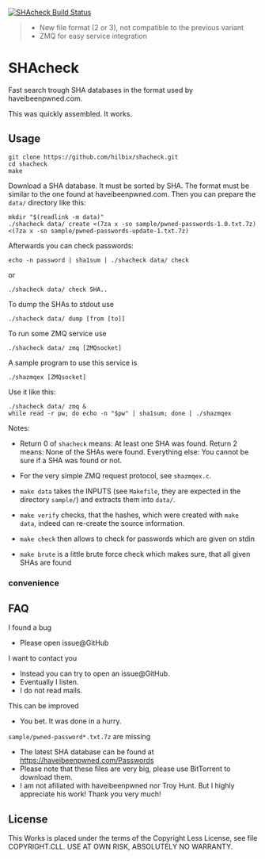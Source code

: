 [![SHAcheck Build Status](https://api.cirrus-ci.com/github/hilbix/shacheck.svg?branch=master)](https://cirrus-ci.com/github/hilbix/shacheck/master)

> - New file format (2 or 3), not compatible to the previous variant
> - ZMQ for easy service integration

# SHAcheck

Fast search trough SHA databases in the format used by haveibeenpwned.com.

This was quickly assembled.  It works.


## Usage

    git clone https://github.com/hilbix/shacheck.git
    cd shacheck
    make

Download a SHA database.  It must be sorted by SHA.  The format must be similar to the one found at haveibeenpwned.com.
Then you can prepare the `data/` directory like this:

    mkdir "$(readlink -m data)"
    ./shacheck data/ create <(7za x -so sample/pwned-passwords-1.0.txt.7z) <(7za x -so sample/pwned-passwords-update-1.txt.7z)

Afterwards you can check passwords:

    echo -n password | sha1sum | ./shacheck data/ check

or

    ./shacheck data/ check SHA..

To dump the SHAs to stdout use

    ./shacheck data/ dump [from [to]]

To run some ZMQ service use

    ./shacheck data/ zmq [ZMQsocket]

A sample program to use this service is

    ./shazmqex [ZMQsocket]

Use it like this:

    ./shacheck data/ zmq &
    while read -r pw; do echo -n "$pw" | sha1sum; done | ./shazmqex

Notes:

- Return 0 of `shacheck` means: At least one SHA was found.  Return 2 means: None of the SHAs were found.  Everything else: You cannot be sure if a SHA was found or not.
- For the very simple ZMQ request protocol, see `shazmqex.c`.

- `make data` takes the INPUTS (see `Makefile`, they are expected in the directory `sample/`) and extracts them into `data/`.
- `make verify` checks, that the hashes, which were created with `make data`, indeed can re-create the source information.
- `make check` then allows to check for passwords which are given on stdin
- `make brute` is a little brute force check which makes sure, that all given SHAs are found

### convenience


## FAQ

I found a bug

- Please open issue@GitHub

I want to contact you

- Instead you can try to open an issue@GitHub.
- Eventually I listen.
- I do not read mails.

This can be improved

- You bet.  It was done in a hurry.

`sample/pwned-password*.txt.7z` are missing

- The latest SHA database can be found at https://haveibeenpwned.com/Passwords
- Please note that these files are very big, please use BitTorrent to download them.
- I am not afiliated with haveibeenpwned nor Troy Hunt.  But I highly appreciate his work!  Thank you very much!


## License

This Works is placed under the terms of the Copyright Less License,
see file COPYRIGHT.CLL.  USE AT OWN RISK, ABSOLUTELY NO WARRANTY.

